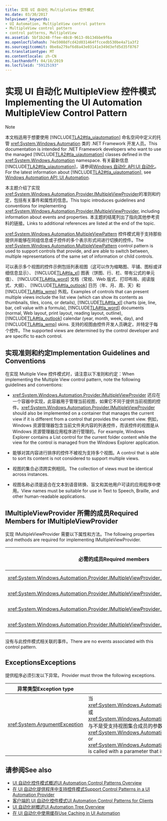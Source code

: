 ```yaml
---
title: 实现 UI 自动化 MultipleView 控件模式
ms.date: 03/30/2017
helpviewer_keywords:
- UI Automation, MultipleView control pattern
- MultipleView control pattern
- control patterns, MultipleView
ms.assetid: 5bf1b248-ffee-48c8-9613-0b134bbe9f6a
ms.openlocfilehash: 74e5908dfcd42d031464ffccedb530be4a71a3f2
ms.sourcegitcommit: 0be8a279af6d8a43e03141e349d3efd5d35f8767
ms.translationtype: MT
ms.contentlocale: zh-CN
ms.lasthandoff: 04/18/2019
ms.locfileid: "59125193"
---
```

# <a name="implementing-the-ui-automation-multipleview-control-pattern"></a><span data-ttu-id="ecb28-102">实现 UI 自动化 MultipleView 控件模式</span><span class="sxs-lookup"><span data-stu-id="ecb28-102">Implementing the UI Automation MultipleView Control Pattern</span></span>
> [!NOTE]
>  <span data-ttu-id="ecb28-103">本文档适用于想要使用 [!INCLUDE[TLA2#tla_uiautomation](../../../includes/tla2sharptla-uiautomation-md.md)] 命名空间中定义的托管 <xref:System.Windows.Automation> 类的 .NET Framework 开发人员。</span><span class="sxs-lookup"><span data-stu-id="ecb28-103">This documentation is intended for .NET Framework developers who want to use the managed [!INCLUDE[TLA2#tla_uiautomation](../../../includes/tla2sharptla-uiautomation-md.md)] classes defined in the <xref:System.Windows.Automation> namespace.</span></span> <span data-ttu-id="ecb28-104">有关最新信息[!INCLUDE[TLA2#tla_uiautomation](../../../includes/tla2sharptla-uiautomation-md.md)]，请参阅[Windows 自动化 API:UI 自动化](https://go.microsoft.com/fwlink/?LinkID=156746)。</span><span class="sxs-lookup"><span data-stu-id="ecb28-104">For the latest information about [!INCLUDE[TLA2#tla_uiautomation](../../../includes/tla2sharptla-uiautomation-md.md)], see [Windows Automation API: UI Automation](https://go.microsoft.com/fwlink/?LinkID=156746).</span></span>  
  
 <span data-ttu-id="ecb28-105">本主题介绍了实现 <xref:System.Windows.Automation.Provider.IMultipleViewProvider>的准则和约定，包括有关事件和属性的信息。</span><span class="sxs-lookup"><span data-stu-id="ecb28-105">This topic introduces guidelines and conventions for implementing <xref:System.Windows.Automation.Provider.IMultipleViewProvider>, including information about events and properties.</span></span> <span data-ttu-id="ecb28-106">本主题的结尾列出了指向其他参考资料的链接。</span><span class="sxs-lookup"><span data-stu-id="ecb28-106">Links to additional references are listed at the end of the topic.</span></span>  
  
 <span data-ttu-id="ecb28-107"><xref:System.Windows.Automation.MultipleViewPattern> 控件模式用于支持那些提供并能够在同组信息或子控件的多个表示形式间进行切换的控件。</span><span class="sxs-lookup"><span data-stu-id="ecb28-107">The <xref:System.Windows.Automation.MultipleViewPattern> control pattern is used to support controls that provide, and are able to switch between, multiple representations of the same set of information or child controls.</span></span>  
  
 <span data-ttu-id="ecb28-108">可以表示多个视图的控件示例包括列表视图（这可以作为缩略图、平铺、图标或详细信息显示）、 [!INCLUDE[TLA#tla_xl](../../../includes/tlasharptla-xl-md.md)] 图表（饼图、行、栏、带有公式的单元值）、 [!INCLUDE[TLA#tla_word](../../../includes/tlasharptla-word-md.md)] 文档（常规、Web 版式、打印布局、阅读版式、大纲）、 [!INCLUDE[TLA#tla_outlook](../../../includes/tlasharptla-outlook-md.md)] 日历（年、月、周、天）和 [!INCLUDE[TLA#tla_wmp](../../../includes/tlasharptla-wmp-md.md)] 外观。</span><span class="sxs-lookup"><span data-stu-id="ecb28-108">Examples of controls that can present multiple views include the list view (which can show its contents as thumbnails, tiles, icons, or details), [!INCLUDE[TLA#tla_xl](../../../includes/tlasharptla-xl-md.md)] charts (pie, line, bar, cell value with a formula), [!INCLUDE[TLA#tla_word](../../../includes/tlasharptla-word-md.md)] documents (normal, Web layout, print layout, reading layout, outline), [!INCLUDE[TLA#tla_outlook](../../../includes/tlasharptla-outlook-md.md)] calendar (year, month, week, day), and [!INCLUDE[TLA#tla_wmp](../../../includes/tlasharptla-wmp-md.md)] skins.</span></span> <span data-ttu-id="ecb28-109">支持的视图由控件开发人员确定，并特定于每个控件。</span><span class="sxs-lookup"><span data-stu-id="ecb28-109">The supported views are determined by the control developer and are specific to each control.</span></span>  
  
<a name="Implementation_Guidelines_and_Conventions"></a>   
## <a name="implementation-guidelines-and-conventions"></a><span data-ttu-id="ecb28-110">实现准则和约定</span><span class="sxs-lookup"><span data-stu-id="ecb28-110">Implementation Guidelines and Conventions</span></span>  
 <span data-ttu-id="ecb28-111">在实现 Multiple View 控件模式时，请注意以下准则和约定：</span><span class="sxs-lookup"><span data-stu-id="ecb28-111">When implementing the Multiple View control pattern, note the following guidelines and conventions:</span></span>  
  
-   <span data-ttu-id="ecb28-112"><xref:System.Windows.Automation.Provider.IMultipleViewProvider> 还应在一个容器中实现，此容器用于管理当前视图，如果它不同于提供当前视图的控件。</span><span class="sxs-lookup"><span data-stu-id="ecb28-112"><xref:System.Windows.Automation.Provider.IMultipleViewProvider> should also be implemented on a container that manages the current view if it is different from a control that provides the current view.</span></span> <span data-ttu-id="ecb28-113">例如，Windows 资源管理器包含当前文件夹内容的列表控件，而该控件的视图是从 Windows 资源管理器应用程序进行管理的。</span><span class="sxs-lookup"><span data-stu-id="ecb28-113">For example, Windows Explorer contains a List control for the current folder content while the view for the control is managed from the Windows Explorer application.</span></span>  
  
-   <span data-ttu-id="ecb28-114">能够对其内容进行排序的控件不被视为支持多个视图。</span><span class="sxs-lookup"><span data-stu-id="ecb28-114">A control that is able to sort its content is not considered to support multiple views.</span></span>  
  
-   <span data-ttu-id="ecb28-115">视图的集合必须跨实例相同。</span><span class="sxs-lookup"><span data-stu-id="ecb28-115">The collection of views must be identical across instances.</span></span>  
  
-   <span data-ttu-id="ecb28-116">视图名称必须是适合在文本到语音转换、盲文和其他用户可读的应用程序中使用。</span><span class="sxs-lookup"><span data-stu-id="ecb28-116">View names must be suitable for use in Text to Speech, Braille, and other human-readable applications.</span></span>  
  
<a name="Required_Members_for_IMultipleViewProvider"></a>   
## <a name="required-members-for-imultipleviewprovider"></a><span data-ttu-id="ecb28-117">IMultipleViewProvider 所需的成员</span><span class="sxs-lookup"><span data-stu-id="ecb28-117">Required Members for IMultipleViewProvider</span></span>  
 <span data-ttu-id="ecb28-118">实现 IMultipleViewProvider 需要以下属性和方法。</span><span class="sxs-lookup"><span data-stu-id="ecb28-118">The following properties and methods are required for implementing IMultipleViewProvider.</span></span>  
  
|<span data-ttu-id="ecb28-119">必需的成员</span><span class="sxs-lookup"><span data-stu-id="ecb28-119">Required members</span></span>|<span data-ttu-id="ecb28-120">成员类型</span><span class="sxs-lookup"><span data-stu-id="ecb28-120">Member type</span></span>|<span data-ttu-id="ecb28-121">说明</span><span class="sxs-lookup"><span data-stu-id="ecb28-121">Notes</span></span>|  
|----------------------|-----------------|-----------|  
|<xref:System.Windows.Automation.Provider.IMultipleViewProvider.CurrentView%2A>|<span data-ttu-id="ecb28-122">属性</span><span class="sxs-lookup"><span data-stu-id="ecb28-122">Property</span></span>|<span data-ttu-id="ecb28-123">None</span><span class="sxs-lookup"><span data-stu-id="ecb28-123">None</span></span>|  
|<xref:System.Windows.Automation.Provider.IMultipleViewProvider.GetSupportedViews%2A>|<span data-ttu-id="ecb28-124">方法</span><span class="sxs-lookup"><span data-stu-id="ecb28-124">Method</span></span>|<span data-ttu-id="ecb28-125">None</span><span class="sxs-lookup"><span data-stu-id="ecb28-125">None</span></span>|  
|<xref:System.Windows.Automation.Provider.IMultipleViewProvider.GetViewName%2A>|<span data-ttu-id="ecb28-126">方法</span><span class="sxs-lookup"><span data-stu-id="ecb28-126">Method</span></span>|<span data-ttu-id="ecb28-127">None</span><span class="sxs-lookup"><span data-stu-id="ecb28-127">None</span></span>|  
|<xref:System.Windows.Automation.Provider.IMultipleViewProvider.SetCurrentView%2A>|<span data-ttu-id="ecb28-128">方法</span><span class="sxs-lookup"><span data-stu-id="ecb28-128">Method</span></span>|<span data-ttu-id="ecb28-129">None</span><span class="sxs-lookup"><span data-stu-id="ecb28-129">None</span></span>|  
  
 <span data-ttu-id="ecb28-130">没有与此控件模式相关联的事件。</span><span class="sxs-lookup"><span data-stu-id="ecb28-130">There are no events associated with this control pattern.</span></span>  
  
<a name="Exceptions"></a>   
## <a name="exceptions"></a><span data-ttu-id="ecb28-131">Exceptions</span><span class="sxs-lookup"><span data-stu-id="ecb28-131">Exceptions</span></span>  
 <span data-ttu-id="ecb28-132">提供程序必须引发以下异常。</span><span class="sxs-lookup"><span data-stu-id="ecb28-132">Provider must throw the following exceptions.</span></span>  
  
|<span data-ttu-id="ecb28-133">异常类型</span><span class="sxs-lookup"><span data-stu-id="ecb28-133">Exception type</span></span>|<span data-ttu-id="ecb28-134">条件</span><span class="sxs-lookup"><span data-stu-id="ecb28-134">Condition</span></span>|  
|--------------------|---------------|  
|<xref:System.ArgumentException>|<span data-ttu-id="ecb28-135">当 <xref:System.Windows.Automation.Provider.IMultipleViewProvider.SetCurrentView%2A> 或 <xref:System.Windows.Automation.Provider.IMultipleViewProvider.GetViewName%2A> 与不是受支持视图集合成员的参数一同被调用时。</span><span class="sxs-lookup"><span data-stu-id="ecb28-135">When either <xref:System.Windows.Automation.Provider.IMultipleViewProvider.SetCurrentView%2A> or <xref:System.Windows.Automation.Provider.IMultipleViewProvider.GetViewName%2A> is called with a parameter that is not a member of the supported views collection.</span></span>|  
  
## <a name="see-also"></a><span data-ttu-id="ecb28-136">请参阅</span><span class="sxs-lookup"><span data-stu-id="ecb28-136">See also</span></span>

- [<span data-ttu-id="ecb28-137">UI 自动化控件模式概述</span><span class="sxs-lookup"><span data-stu-id="ecb28-137">UI Automation Control Patterns Overview</span></span>](../../../docs/framework/ui-automation/ui-automation-control-patterns-overview.md)
- [<span data-ttu-id="ecb28-138">在 UI 自动化提供程序中支持控件模式</span><span class="sxs-lookup"><span data-stu-id="ecb28-138">Support Control Patterns in a UI Automation Provider</span></span>](../../../docs/framework/ui-automation/support-control-patterns-in-a-ui-automation-provider.md)
- [<span data-ttu-id="ecb28-139">客户端的 UI 自动化控件模式</span><span class="sxs-lookup"><span data-stu-id="ecb28-139">UI Automation Control Patterns for Clients</span></span>](../../../docs/framework/ui-automation/ui-automation-control-patterns-for-clients.md)
- [<span data-ttu-id="ecb28-140">UI 自动化树概述</span><span class="sxs-lookup"><span data-stu-id="ecb28-140">UI Automation Tree Overview</span></span>](../../../docs/framework/ui-automation/ui-automation-tree-overview.md)
- [<span data-ttu-id="ecb28-141">在 UI 自动化中使用缓存</span><span class="sxs-lookup"><span data-stu-id="ecb28-141">Use Caching in UI Automation</span></span>](../../../docs/framework/ui-automation/use-caching-in-ui-automation.md)

